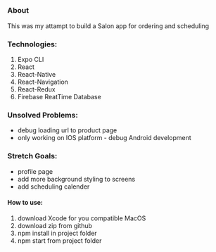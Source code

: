 ##

### About

This was my attampt to build a Salon app for ordering and scheduling

### Technologies:

1. Expo CLI
2. React
3. React-Native
4. React-Navigation
5. React-Redux
6. Firebase ReatTime Database

### Unsolved Problems:

- debug loading url to product page
- only working on IOS platform - debug Android development

### Stretch Goals:

- profile page
- add more background styling to screens
- add scheduling calender

#### How to use:

1. download Xcode for you compatible MacOS
2. download zip from github
3. npm install in project folder
4. npm start from project folder
